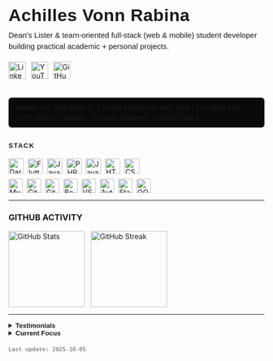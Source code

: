 <!-- Monochrome Minimal Profile README (Header + Stack + Restored Sections) -->

<h1 style="
  font-family:Helvetica,Arimo,'Segoe UI',Arial,sans-serif;
  font-weight:640;
  font-size:34px;
  line-height:1.08;
  letter-spacing:.6px;
  margin:0 0 10px 0;
">
  Achilles Vonn Rabina
</h1>

<!-- Lead / Short Description -->
<p style="
  font-family:Helvetica,Arimo,'Segoe UI',Arial,sans-serif;
  font-size:15px;
  line-height:1.5;
  max-width:720px;
  margin:0 0 18px 0;
  font-weight:380;
">
  <!-- SHORT-DESCRIPTION:START -->
  Dean’s Lister & team‑oriented full‑stack (web & mobile) student developer building practical academic + personal projects.
  <!-- SHORT-DESCRIPTION:END -->
</p>

<!-- Social / Meta (hyperlinked badges) -->
<div style="display:flex;flex-wrap:wrap;gap:10px;margin:0 0 20px 0;">
  <a href="https://www.linkedin.com/in/avrabina/" title="LinkedIn: avrabina">
    <img alt="LinkedIn profile" height="34"
         src="https://img.shields.io/badge/LINKEDIN-000000?style=for-the-badge&logo=linkedin&logoColor=0A66C2&labelColor=000000">
  </a>
  <a href="https://www.youtube.com/@chi.11101" title="YouTube Channel">
    <img alt="YouTube channel" height="34"
         src="https://img.shields.io/badge/YOUTUBE-000000?style=for-the-badge&logo=youtube&logoColor=FF0000&labelColor=000000">
  </a>
  <a href="https://github.com/achllzvr?tab=followers" title="GitHub Followers">
    <img alt="GitHub followers" height="34"
         src="https://img.shields.io/badge/FOLLOWERS-000000?style=for-the-badge&logo=github&logoColor=FFFFFF&labelColor=000000">
  </a>
</div>
<br />
<!-- Bio Line -->
<p style="
  font-family:Helvetica,Arimo,'Segoe UI',Arial,sans-serif;
  font-size:13px;
  line-height:1.45;
  margin:0 0 24px 0;
  max-width:780px;
  background:#0a0a0a;
  padding:10px 14px;
  border:1px solid #181818;
  border-radius:6px;
">
  <!-- BIO:START -->
  <strong style="font-weight:600;">Focus:</strong> Full‑Time Student · Full‑Stack Mobile (Flutter/ Java) · Full‑Stack Web (PHP, MySQL, Tailwind) · Software Engineer · Content Creator
  <!-- BIO:END -->
</p>

<!-- Section Heading: STACK -->
<h2 style="
  font-family:Helvetica,Arimo,'Segoe UI',Arial,sans-serif;
  font-size:13px;
  font-weight:600;
  letter-spacing:1.5px;
  margin:0 0 12px 0;
  display:inline-block;
  padding:4px 8px 6px 0;
  position:relative;
  text-transform:uppercase;
">
  STACK
  <span style="
    position:absolute;
    left:0;
    bottom:0;
    width:100%;
    height:2px;
    background:linear-gradient(to right,#ffffff,#ffffff 65%,rgba(255,255,255,0.25));
  "></span>
</h2>

<!-- Primary Languages / Frameworks -->
<div style="display:flex;flex-wrap:wrap;gap:8px;margin:0 0 10px 0;">
  <img alt="Dart" height="30" src="https://img.shields.io/badge/DART-000000?style=for-the-badge&logo=dart&logoColor=0175C2&labelColor=000000">
  <img alt="Flutter" height="30" src="https://img.shields.io/badge/FLUTTER-000000?style=for-the-badge&logo=flutter&logoColor=02569B&labelColor=000000">
  <img alt="Java" height="30" src="https://img.shields.io/badge/JAVA-000000?style=for-the-badge&logo=openjdk&logoColor=F89820&labelColor=000000">
  <img alt="PHP" height="30" src="https://img.shields.io/badge/PHP-000000?style=for-the-badge&logo=php&logoColor=777BB4&labelColor=000000">
  <img alt="JavaScript" height="30" src="https://img.shields.io/badge/JAVASCRIPT-000000?style=for-the-badge&logo=javascript&logoColor=F7DF1E&labelColor=000000">
  <img alt="HTML5" height="30" src="https://img.shields.io/badge/HTML-000000?style=for-the-badge&logo=html5&logoColor=E34F26&labelColor=000000">
  <img alt="CSS3" height="30" src="https://img.shields.io/badge/CSS-000000?style=for-the-badge&logo=css3&logoColor=1572B6&labelColor=000000">
</div>

<!-- Supporting / Tooling -->
<div style="display:flex;flex-wrap:wrap;gap:8px;margin:0 0 6px 0;">
  <img alt="MySQL" height="28" src="https://img.shields.io/badge/MYSQL-000000?style=for-the-badge&logo=mysql&logoColor=4479A1&labelColor=000000">
  <img alt="Git" height="28" src="https://img.shields.io/badge/GIT-000000?style=for-the-badge&logo=git&logoColor=F05032&labelColor=000000">
  <img alt="GitHub" height="28" src="https://img.shields.io/badge/GITHUB-000000?style=for-the-badge&logo=github&logoColor=FFFFFF&labelColor=000000">
  <img alt="Bootstrap" height="28" src="https://img.shields.io/badge/BOOTSTRAP-000000?style=for-the-badge&logo=bootstrap&logoColor=7952B3&labelColor=000000">
  <img alt="VS Code" height="28" src="https://img.shields.io/badge/VS_CODE-000000?style=for-the-badge&logo=visualstudiocode&logoColor=007ACC&labelColor=000000">
  <img alt="Auth / Lock" height="28" src="https://img.shields.io/badge/AUTH-000000?style=for-the-badge&logo=lock&logoColor=FFFFFF&labelColor=000000">
  <img alt="State Management" height="28" src="https://img.shields.io/badge/STATE_MGMT-000000?style=for-the-badge&logo=code&logoColor=FFFFFF&labelColor=000000">
  <img alt="OOP / Dependabot" height="28" src="https://img.shields.io/badge/OOP-000000?style=for-the-badge&logo=dependabot&logoColor=025E8C&labelColor=000000">
</div>

---

### GITHUB ACTIVITY

<div style="display:flex;flex-wrap:wrap;gap:12px;margin:0 0 6px 0;">
  <img alt="GitHub Stats" height="150"
       src="https://github-readme-stats.vercel.app/api?username=achllzvr&show_icons=true&hide_rank=false&hide_title=false&border_color=FFFFFF&title_color=FFFFFF&text_color=FFFFFF&icon_color=FFFFFF&bg_color=00000000&line_height=22" />
  <img alt="GitHub Streak" height="150"
       src="https://streak-stats.demolab.com?user=achllzvr&hide_border=false&border=FFFFFF&background=00000000&ring=FFFFFF&fire=FFFFFF&currStreakLabel=FFFFFF&sideNums=FFFFFF&sideLabels=FFFFFF&currStreakNum=FFFFFF&dates=FFFFFF" />
</div>

---

<details>
  <summary style="font-family:Helvetica,Arimo,'Segoe UI',Arial,sans-serif;
                   font-size:13px;font-weight:600;cursor:pointer;">Testimonials</summary>
  <div style="font-family:Helvetica,Arimo,'Segoe UI',Arial,sans-serif;
              font-size:12.5px;line-height:1.45;margin-top:8px;">
    <!-- TESTIMONIALS:START -->
    <p style="margin:4px 0;">“Balances academic rigor with practical builds.”</p>
    <p style="margin:4px 0;">“Takes initiative and maintains project momentum.”</p>
    <p style="margin:4px 0;">“Learns fast and ships working prototypes.”</p>
    <!-- TESTIMONIALS:END -->
  </div>
</details>

<details>
  <summary style="font-family:Helvetica,Arimo,'Segoe UI',Arial,sans-serif;
                   font-size:13px;font-weight:600;cursor:pointer;">Current Focus</summary>
  <div style="font-family:Helvetica,Arimo,'Segoe UI',Arial,sans-serif;
              font-size:12.5px;line-height:1.45;margin-top:6px;">
    • MERN based projects.<br />
    • Creation of complex and highly customized web systems for people.<br />
    • Backend and Database focused engineer.<br />
    • Team-oriented approach while managing project life cycle and progress.
  </div>
</details>

<p style="font-family:'JetBrains Mono',Consolas,monospace;font-size:11px;color:#555;margin-top:18px;">
  Last update: <!-- LAST-UPDATED -->2025-10-05<!-- LAST-UPDATED -->
</p>
